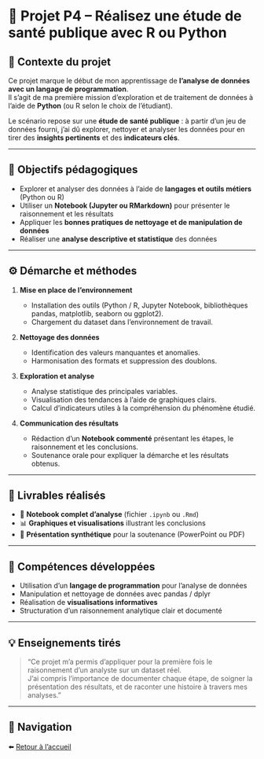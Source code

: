 # 🧬 Projet P4 – Réalisez une étude de santé publique avec R ou Python

## 🧭 Contexte du projet
Ce projet marque le début de mon apprentissage de **l’analyse de données avec un langage de programmation**.  
Il s’agit de ma première mission d’exploration et de traitement de données à l’aide de **Python** (ou R selon le choix de l’étudiant).  

Le scénario repose sur une **étude de santé publique** : à partir d’un jeu de données fourni, j’ai dû explorer, nettoyer et analyser les données pour en tirer des **insights pertinents** et des **indicateurs clés**.

---

## 🎯 Objectifs pédagogiques
- Explorer et analyser des données à l’aide de **langages et outils métiers** (Python ou R)  
- Utiliser un **Notebook (Jupyter ou RMarkdown)** pour présenter le raisonnement et les résultats  
- Appliquer les **bonnes pratiques de nettoyage et de manipulation de données**  
- Réaliser une **analyse descriptive et statistique** des données  

---

## ⚙️ Démarche et méthodes
1. **Mise en place de l’environnement**
   - Installation des outils (Python / R, Jupyter Notebook, bibliothèques pandas, matplotlib, seaborn ou ggplot2).  
   - Chargement du dataset dans l’environnement de travail.  

2. **Nettoyage des données**
   - Identification des valeurs manquantes et anomalies.  
   - Harmonisation des formats et suppression des doublons.  

3. **Exploration et analyse**
   - Analyse statistique des principales variables.  
   - Visualisation des tendances à l’aide de graphiques clairs.  
   - Calcul d’indicateurs utiles à la compréhension du phénomène étudié.  

4. **Communication des résultats**
   - Rédaction d’un **Notebook commenté** présentant les étapes, le raisonnement et les conclusions.  
   - Soutenance orale pour expliquer la démarche et les résultats obtenus.  

---

## 🧩 Livrables réalisés
- 📓 **Notebook complet d’analyse** (fichier `.ipynb` ou `.Rmd`)  
- 📊 **Graphiques et visualisations** illustrant les conclusions  
- 🧾 **Présentation synthétique** pour la soutenance (PowerPoint ou PDF)

---

## 🧠 Compétences développées
- Utilisation d’un **langage de programmation** pour l’analyse de données  
- Manipulation et nettoyage de données avec pandas / dplyr  
- Réalisation de **visualisations informatives**  
- Structuration d’un raisonnement analytique clair et documenté  

---

## 💡 Enseignements tirés
> “Ce projet m’a permis d’appliquer pour la première fois le raisonnement d’un analyste sur un dataset réel.  
> J’ai compris l’importance de documenter chaque étape, de soigner la présentation des résultats, et de raconter une histoire à travers mes analyses.”

---

## 🔗 Navigation
⬅️ [Retour à l’accueil](../../index.md)
